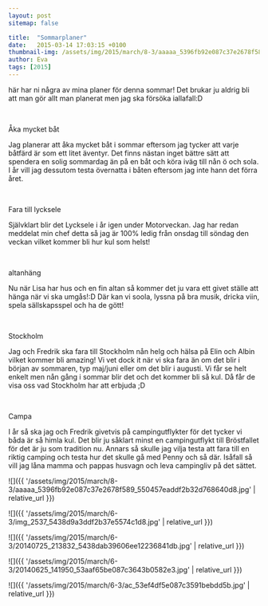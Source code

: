```yaml
---
layout: post
sitemap: false

title:  "Sommarplaner"
date:   2015-03-14 17:03:15 +0100
thumbnail-img: /assets/img/2015/march/8-3/aaaaa_5396fb92e087c37e2678f589_550457eaddf2b32d768640d8.jpg
author: Eva
tags: [2015]
---
```


här har ni några av mina planer för denna sommar! Det brukar ju aldrig bli att man gör allt man planerat men jag ska försöka iallafall:D




 




Åka mycket båt




Jag planerar att åka mycket båt i sommar eftersom jag tycker att varje båtfärd är som ett litet äventyr. Det finns nästan inget bättre sätt att spendera en solig sommardag än på en båt och köra iväg till nån ö och sola. I år vill jag dessutom testa övernatta i båten eftersom jag inte hann det förra året. 










 




Fara till lycksele




Självklart blir det Lycksele i år igen under Motorveckan. Jag har redan meddelat min chef detta så jag är 100% ledig från onsdag till söndag den veckan vilket kommer bli hur kul som helst! 










 




altanhäng




Nu när Lisa har hus och en fin altan så kommer det ju vara ett givet ställe att hänga när vi ska umgås!:D Där kan vi soola, lyssna på bra musik, dricka viin, spela sällskapsspel och ha de gött!










 




Stockholm




Jag och Fredrik ska fara till Stockholm nån helg och hälsa på Elin och Albin vilket kommer bli amazing! Vi vet dock it när vi ska fara än om det blir i början av sommaren, typ maj/juni eller om det blir i augusti. Vi får se helt enkelt men nån gång i sommar blir det och det kommer bli så kul. Då får de visa oss vad Stockholm har att erbjuda ;D










 




Campa




I år så ska jag och Fredrik givetvis på campingutflykter för det tycker vi båda är så himla kul. Det blir ju såklart minst en campingutflykt till Bröstfallet för det är ju som tradition nu. Annars så skulle jag vilja testa att fara till en riktig camping och testa hur det skulle gå med Penny och så där. Isåfall så vill jag låna mamma och pappas husvagn och leva campingliv på det sättet.

![]({{ '/assets/img/2015/march/8-3/aaaaa_5396fb92e087c37e2678f589_550457eaddf2b32d768640d8.jpg'  | relative_url }})

![]({{ '/assets/img/2015/march/6-3/img_2537_5438d9a3ddf2b37e5574c1d8.jpg'  | relative_url }})

![]({{ '/assets/img/2015/march/6-3/20140725_213832_5438dab39606ee12236841db.jpg'  | relative_url }})

![]({{ '/assets/img/2015/march/6-3/20140625_141950_53aaf65be087c3643b0582e3.jpg'  | relative_url }})

![]({{ '/assets/img/2015/march/6-3/ac_53ef4df5e087c3591bebdd5b.jpg'  | relative_url }})

